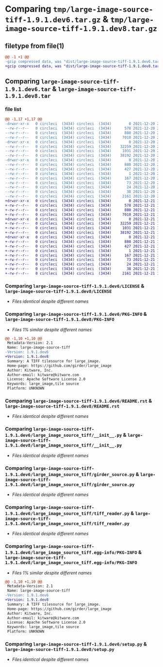 # Comparing `tmp/large-image-source-tiff-1.9.1.dev6.tar.gz` & `tmp/large-image-source-tiff-1.9.1.dev8.tar.gz`

## filetype from file(1)

```diff
@@ -1 +1 @@
-gzip compressed data, was "dist/large-image-source-tiff-1.9.1.dev6.tar", last modified: Mon Dec 20 21:02:20 2021, max compression
+gzip compressed data, was "dist/large-image-source-tiff-1.9.1.dev8.tar", last modified: Tue Dec 21 17:38:32 2021, max compression
```

## Comparing `large-image-source-tiff-1.9.1.dev6.tar` & `large-image-source-tiff-1.9.1.dev8.tar`

### file list

```diff
@@ -1,17 +1,17 @@
-drwxr-xr-x   0 circleci  (3434) circleci  (3434)        0 2021-12-20 21:02:20.000000 large-image-source-tiff-1.9.1.dev6/
--rw-r--r--   0 circleci  (3434) circleci  (3434)      578 2021-12-20 21:02:20.000000 large-image-source-tiff-1.9.1.dev6/LICENSE
--rw-r--r--   0 circleci  (3434) circleci  (3434)      880 2021-12-20 21:02:20.000000 large-image-source-tiff-1.9.1.dev6/PKG-INFO
--rw-r--r--   0 circleci  (3434) circleci  (3434)     7010 2021-12-20 21:02:20.000000 large-image-source-tiff-1.9.1.dev6/README.rst
-drwxr-xr-x   0 circleci  (3434) circleci  (3434)        0 2021-12-20 21:02:20.000000 large-image-source-tiff-1.9.1.dev6/large_image_source_tiff/
--rw-r--r--   0 circleci  (3434) circleci  (3434)    32259 2021-12-20 21:00:58.000000 large-image-source-tiff-1.9.1.dev6/large_image_source_tiff/__init__.py
--rw-r--r--   0 circleci  (3434) circleci  (3434)     1031 2021-12-20 21:00:58.000000 large-image-source-tiff-1.9.1.dev6/large_image_source_tiff/girder_source.py
--rw-r--r--   0 circleci  (3434) circleci  (3434)    38192 2021-12-20 21:00:58.000000 large-image-source-tiff-1.9.1.dev6/large_image_source_tiff/tiff_reader.py
-drwxr-xr-x   0 circleci  (3434) circleci  (3434)        0 2021-12-20 21:02:20.000000 large-image-source-tiff-1.9.1.dev6/large_image_source_tiff.egg-info/
--rw-r--r--   0 circleci  (3434) circleci  (3434)      880 2021-12-20 21:02:20.000000 large-image-source-tiff-1.9.1.dev6/large_image_source_tiff.egg-info/PKG-INFO
--rw-r--r--   0 circleci  (3434) circleci  (3434)      427 2021-12-20 21:02:20.000000 large-image-source-tiff-1.9.1.dev6/large_image_source_tiff.egg-info/SOURCES.txt
--rw-r--r--   0 circleci  (3434) circleci  (3434)        1 2021-12-20 21:02:20.000000 large-image-source-tiff-1.9.1.dev6/large_image_source_tiff.egg-info/dependency_links.txt
--rw-r--r--   0 circleci  (3434) circleci  (3434)      167 2021-12-20 21:02:20.000000 large-image-source-tiff-1.9.1.dev6/large_image_source_tiff.egg-info/entry_points.txt
--rw-r--r--   0 circleci  (3434) circleci  (3434)       73 2021-12-20 21:02:20.000000 large-image-source-tiff-1.9.1.dev6/large_image_source_tiff.egg-info/requires.txt
--rw-r--r--   0 circleci  (3434) circleci  (3434)       24 2021-12-20 21:02:20.000000 large-image-source-tiff-1.9.1.dev6/large_image_source_tiff.egg-info/top_level.txt
--rw-r--r--   0 circleci  (3434) circleci  (3434)       38 2021-12-20 21:02:20.000000 large-image-source-tiff-1.9.1.dev6/setup.cfg
--rw-r--r--   0 circleci  (3434) circleci  (3434)     2161 2021-12-20 21:00:58.000000 large-image-source-tiff-1.9.1.dev6/setup.py
+drwxr-xr-x   0 circleci  (3434) circleci  (3434)        0 2021-12-21 17:38:32.000000 large-image-source-tiff-1.9.1.dev8/
+-rw-r--r--   0 circleci  (3434) circleci  (3434)      578 2021-12-21 17:38:32.000000 large-image-source-tiff-1.9.1.dev8/LICENSE
+-rw-r--r--   0 circleci  (3434) circleci  (3434)      880 2021-12-21 17:38:32.000000 large-image-source-tiff-1.9.1.dev8/PKG-INFO
+-rw-r--r--   0 circleci  (3434) circleci  (3434)     7010 2021-12-21 17:38:32.000000 large-image-source-tiff-1.9.1.dev8/README.rst
+drwxr-xr-x   0 circleci  (3434) circleci  (3434)        0 2021-12-21 17:38:32.000000 large-image-source-tiff-1.9.1.dev8/large_image_source_tiff/
+-rw-r--r--   0 circleci  (3434) circleci  (3434)    32259 2021-12-21 17:36:53.000000 large-image-source-tiff-1.9.1.dev8/large_image_source_tiff/__init__.py
+-rw-r--r--   0 circleci  (3434) circleci  (3434)     1031 2021-12-21 17:36:53.000000 large-image-source-tiff-1.9.1.dev8/large_image_source_tiff/girder_source.py
+-rw-r--r--   0 circleci  (3434) circleci  (3434)    38192 2021-12-21 17:36:53.000000 large-image-source-tiff-1.9.1.dev8/large_image_source_tiff/tiff_reader.py
+drwxr-xr-x   0 circleci  (3434) circleci  (3434)        0 2021-12-21 17:38:32.000000 large-image-source-tiff-1.9.1.dev8/large_image_source_tiff.egg-info/
+-rw-r--r--   0 circleci  (3434) circleci  (3434)      880 2021-12-21 17:38:32.000000 large-image-source-tiff-1.9.1.dev8/large_image_source_tiff.egg-info/PKG-INFO
+-rw-r--r--   0 circleci  (3434) circleci  (3434)      427 2021-12-21 17:38:32.000000 large-image-source-tiff-1.9.1.dev8/large_image_source_tiff.egg-info/SOURCES.txt
+-rw-r--r--   0 circleci  (3434) circleci  (3434)        1 2021-12-21 17:38:32.000000 large-image-source-tiff-1.9.1.dev8/large_image_source_tiff.egg-info/dependency_links.txt
+-rw-r--r--   0 circleci  (3434) circleci  (3434)      167 2021-12-21 17:38:32.000000 large-image-source-tiff-1.9.1.dev8/large_image_source_tiff.egg-info/entry_points.txt
+-rw-r--r--   0 circleci  (3434) circleci  (3434)       73 2021-12-21 17:38:32.000000 large-image-source-tiff-1.9.1.dev8/large_image_source_tiff.egg-info/requires.txt
+-rw-r--r--   0 circleci  (3434) circleci  (3434)       24 2021-12-21 17:38:32.000000 large-image-source-tiff-1.9.1.dev8/large_image_source_tiff.egg-info/top_level.txt
+-rw-r--r--   0 circleci  (3434) circleci  (3434)       38 2021-12-21 17:38:32.000000 large-image-source-tiff-1.9.1.dev8/setup.cfg
+-rw-r--r--   0 circleci  (3434) circleci  (3434)     2161 2021-12-21 17:36:53.000000 large-image-source-tiff-1.9.1.dev8/setup.py
```

### Comparing `large-image-source-tiff-1.9.1.dev6/LICENSE` & `large-image-source-tiff-1.9.1.dev8/LICENSE`

 * *Files identical despite different names*

### Comparing `large-image-source-tiff-1.9.1.dev6/PKG-INFO` & `large-image-source-tiff-1.9.1.dev8/PKG-INFO`

 * *Files 1% similar despite different names*

```diff
@@ -1,10 +1,10 @@
 Metadata-Version: 2.1
 Name: large-image-source-tiff
-Version: 1.9.1.dev6
+Version: 1.9.1.dev8
 Summary: A TIFF tilesource for large_image.
 Home-page: https://github.com/girder/large_image
 Author: Kitware, Inc.
 Author-email: kitware@kitware.com
 License: Apache Software License 2.0
 Keywords: large_image,tile source
 Platform: UNKNOWN
```

### Comparing `large-image-source-tiff-1.9.1.dev6/README.rst` & `large-image-source-tiff-1.9.1.dev8/README.rst`

 * *Files identical despite different names*

### Comparing `large-image-source-tiff-1.9.1.dev6/large_image_source_tiff/__init__.py` & `large-image-source-tiff-1.9.1.dev8/large_image_source_tiff/__init__.py`

 * *Files identical despite different names*

### Comparing `large-image-source-tiff-1.9.1.dev6/large_image_source_tiff/girder_source.py` & `large-image-source-tiff-1.9.1.dev8/large_image_source_tiff/girder_source.py`

 * *Files identical despite different names*

### Comparing `large-image-source-tiff-1.9.1.dev6/large_image_source_tiff/tiff_reader.py` & `large-image-source-tiff-1.9.1.dev8/large_image_source_tiff/tiff_reader.py`

 * *Files identical despite different names*

### Comparing `large-image-source-tiff-1.9.1.dev6/large_image_source_tiff.egg-info/PKG-INFO` & `large-image-source-tiff-1.9.1.dev8/large_image_source_tiff.egg-info/PKG-INFO`

 * *Files 1% similar despite different names*

```diff
@@ -1,10 +1,10 @@
 Metadata-Version: 2.1
 Name: large-image-source-tiff
-Version: 1.9.1.dev6
+Version: 1.9.1.dev8
 Summary: A TIFF tilesource for large_image.
 Home-page: https://github.com/girder/large_image
 Author: Kitware, Inc.
 Author-email: kitware@kitware.com
 License: Apache Software License 2.0
 Keywords: large_image,tile source
 Platform: UNKNOWN
```

### Comparing `large-image-source-tiff-1.9.1.dev6/setup.py` & `large-image-source-tiff-1.9.1.dev8/setup.py`

 * *Files identical despite different names*

